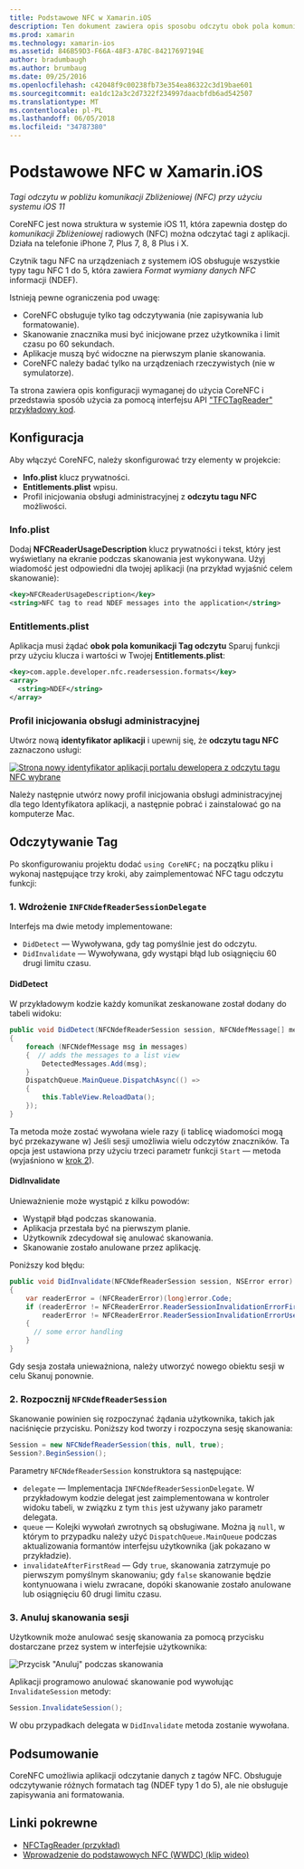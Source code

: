 ```yaml
---
title: Podstawowe NFC w Xamarin.iOS
description: Ten dokument zawiera opis sposobu odczytu obok pola komunikacji tagów w platformy Xamarin.iOS przy użyciu interfejsów API, wprowadzone w systemie iOS 11.
ms.prod: xamarin
ms.technology: xamarin-ios
ms.assetid: 846B59D3-F66A-48F3-A78C-84217697194E
author: bradumbaugh
ms.author: brumbaug
ms.date: 09/25/2016
ms.openlocfilehash: c42048f9c00238fb73e354ea86322c3d19bae601
ms.sourcegitcommit: ea1dc12a3c2d7322f234997daacbfdb6ad542507
ms.translationtype: MT
ms.contentlocale: pl-PL
ms.lasthandoff: 06/05/2018
ms.locfileid: "34787380"
---
```

# <a name="core-nfc-in-xamarinios"></a>Podstawowe NFC w Xamarin.iOS

_Tagi odczytu w pobliżu komunikacji Zbliżeniowej (NFC) przy użyciu systemu iOS 11_

CoreNFC jest nowa struktura w systemie iOS 11, która zapewnia dostęp do _komunikacji Zbliżeniowej_ radiowych (NFC) można odczytać tagi z aplikacji. Działa na telefonie iPhone 7, Plus 7, 8, 8 Plus i X.

Czytnik tagu NFC na urządzeniach z systemem iOS obsługuje wszystkie typy tagu NFC 1 do 5, która zawiera _Format wymiany danych NFC_ informacji (NDEF).

Istnieją pewne ograniczenia pod uwagę:

- CoreNFC obsługuje tylko tag odczytywania (nie zapisywania lub formatowanie).
- Skanowanie znacznika musi być inicjowane przez użytkownika i limit czasu po 60 sekundach.
- Aplikacje muszą być widoczne na pierwszym planie skanowania.
- CoreNFC należy badać tylko na urządzeniach rzeczywistych (nie w symulatorze).

Ta strona zawiera opis konfiguracji wymaganej do użycia CoreNFC i przedstawia sposób użycia za pomocą interfejsu API ["TFCTagReader" przykładowy kod](https://developer.xamarin.com/samples/monotouch/ios11/NFCTagReader/).

## <a name="configuration"></a>Konfiguracja

Aby włączyć CoreNFC, należy skonfigurować trzy elementy w projekcie:

- **Info.plist** klucz prywatności.
- **Entitlements.plist** wpisu.
- Profil inicjowania obsługi administracyjnej z **odczytu tagu NFC** możliwości.

### <a name="infoplist"></a>Info.plist

Dodaj **NFCReaderUsageDescription** klucz prywatności i tekst, który jest wyświetlany na ekranie podczas skanowania jest wykonywana. Użyj wiadomość jest odpowiedni dla twojej aplikacji (na przykład wyjaśnić celem skanowanie):

```xml
<key>NFCReaderUsageDescription</key>
<string>NFC tag to read NDEF messages into the application</string>
```

### <a name="entitlementsplist"></a>Entitlements.plist

Aplikacja musi żądać **obok pola komunikacji Tag odczytu** Sparuj funkcji przy użyciu klucza i wartości w Twojej **Entitlements.plist**:

```xml
<key>com.apple.developer.nfc.readersession.formats</key>
<array>
  <string>NDEF</string>
</array>
```

### <a name="provisioning-profile"></a>Profil inicjowania obsługi administracyjnej

Utwórz nową **identyfikator aplikacji** i upewnij się, że **odczytu tagu NFC** zaznaczono usługi:

[![Strona nowy identyfikator aplikacji portalu dewelopera z odczytu tagu NFC wybrane](corenfc-images/app-services-nfc-sml.png)](corenfc-images/app-services-nfc.png#lightbox)

Należy następnie utwórz nowy profil inicjowania obsługi administracyjnej dla tego Identyfikatora aplikacji, a następnie pobrać i zainstalować go na komputerze Mac.

## <a name="reading-a-tag"></a>Odczytywanie Tag

Po skonfigurowaniu projektu dodać `using CoreNFC;` na początku pliku i wykonaj następujące trzy kroki, aby zaimplementować NFC tagu odczytu funkcji:

### <a name="1-implement-infcndefreadersessiondelegate"></a>1. Wdrożenie `INFCNdefReaderSessionDelegate`

Interfejs ma dwie metody implementowane:

- `DidDetect` — Wywoływana, gdy tag pomyślnie jest do odczytu.
- `DidInvalidate` — Wywoływana, gdy wystąpi błąd lub osiągnięciu 60 drugi limitu czasu.

#### <a name="diddetect"></a>DidDetect

W przykładowym kodzie każdy komunikat zeskanowane został dodany do tabeli widoku:

```csharp
public void DidDetect(NFCNdefReaderSession session, NFCNdefMessage[] messages)
{
    foreach (NFCNdefMessage msg in messages)
    {  // adds the messages to a list view
        DetectedMessages.Add(msg);
    }
    DispatchQueue.MainQueue.DispatchAsync(() =>
    {
        this.TableView.ReloadData();
    });
}
```

Ta metoda może zostać wywołana wiele razy (i tablicę wiadomości mogą być przekazywane w) Jeśli sesji umożliwia wielu odczytów znaczników. Ta opcja jest ustawiona przy użyciu trzeci parametr funkcji `Start` — metoda (wyjaśniono w [krok 2](#step2)).

#### <a name="didinvalidate"></a>DidInvalidate

Unieważnienie może wystąpić z kilku powodów:

- Wystąpił błąd podczas skanowania.
- Aplikacja przestała być na pierwszym planie.
- Użytkownik zdecydował się anulować skanowania.
- Skanowanie zostało anulowane przez aplikację.

Poniższy kod błędu:

```csharp
public void DidInvalidate(NFCNdefReaderSession session, NSError error)
{
    var readerError = (NFCReaderError)(long)error.Code;
    if (readerError != NFCReaderError.ReaderSessionInvalidationErrorFirstNDEFTagRead &&
        readerError != NFCReaderError.ReaderSessionInvalidationErrorUserCanceled)
    {
      // some error handling
    }
}
```

Gdy sesja została unieważniona, należy utworzyć nowego obiektu sesji w celu Skanuj ponownie.

<a name="step2" />

### <a name="2-start-an-nfcndefreadersession"></a>2. Rozpocznij `NFCNdefReaderSession`

Skanowanie powinien się rozpoczynać żądania użytkownika, takich jak naciśnięcie przycisku.
Poniższy kod tworzy i rozpoczyna sesję skanowania:

```csharp
Session = new NFCNdefReaderSession(this, null, true);
Session?.BeginSession();
```

Parametry `NFCNdefReaderSession` konstruktora są następujące:

- `delegate` — Implementacja `INFCNdefReaderSessionDelegate`. W przykładowym kodzie delegat jest zaimplementowana w kontroler widoku tabeli, w związku z tym `this` jest używany jako parametr delegata.
- `queue` — Kolejki wywołań zwrotnych są obsługiwane. Można ją `null`, w którym to przypadku należy użyć `DispatchQueue.MainQueue` podczas aktualizowania formantów interfejsu użytkownika (jak pokazano w przykładzie).
- `invalidateAfterFirstRead` — Gdy `true`, skanowania zatrzymuje po pierwszym pomyślnym skanowaniu; gdy `false` skanowanie będzie kontynuowana i wielu zwracane, dopóki skanowanie zostało anulowane lub osiągnięciu 60 drugi limitu czasu.


### <a name="3-cancel-the-scanning-session"></a>3. Anuluj skanowania sesji

Użytkownik może anulować sesję skanowania za pomocą przycisku dostarczane przez system w interfejsie użytkownika:

![Przycisk "Anuluj" podczas skanowania](corenfc-images/scan-cancel-sml.png)

Aplikacji programowo anulować skanowanie pod wywołując `InvalidateSession` metody:

```csharp
Session.InvalidateSession();
```

W obu przypadkach delegata w `DidInvalidate` metoda zostanie wywołana.

## <a name="summary"></a>Podsumowanie

CoreNFC umożliwia aplikacji odczytanie danych z tagów NFC. Obsługuje odczytywanie różnych formatach tag (NDEF typy 1 do 5), ale nie obsługuje zapisywania ani formatowania.


## <a name="related-links"></a>Linki pokrewne

- [NFCTagReader (przykład)](https://developer.xamarin.com/samples/monotouch/ios11/NFCTagReader/)
- [Wprowadzenie do podstawowych NFC (WWDC) (klip wideo)](https://developer.apple.com/videos/play/wwdc2017/718/)
